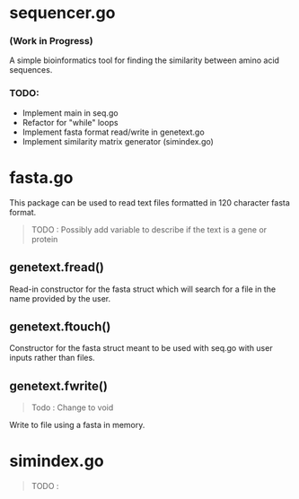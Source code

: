 # sequencer.go 
### (Work in Progress)
 A simple bioinformatics tool for finding the similarity between amino acid sequences. 

 ### TODO: 
 - Implement main in seq.go
 - Refactor for "while" loops
 - Implement fasta format read/write in genetext.go
 - Implement similarity matrix generator (simindex.go)

# fasta.go
This package can be used to read text files formatted in 120 character fasta format.
> TODO : Possibly add variable to describe if the text is a gene or protein

## genetext.fread()
Read-in constructor for the fasta struct which will search for a file in the name provided by the user. 

## genetext.ftouch()
Constructor for the fasta struct meant to be used with seq.go with user inputs rather than files. 

## genetext.fwrite() 
> Todo : Change to void 

Write to file using a fasta in memory. 

# simindex.go
> TODO : 
